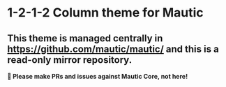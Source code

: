 # 1-2-1-2 Column theme for Mautic

## This theme is managed centrally in https://github.com/mautic/mautic/ and this is a read-only mirror repository.

**📣 Please make PRs and issues against Mautic Core, not here!**